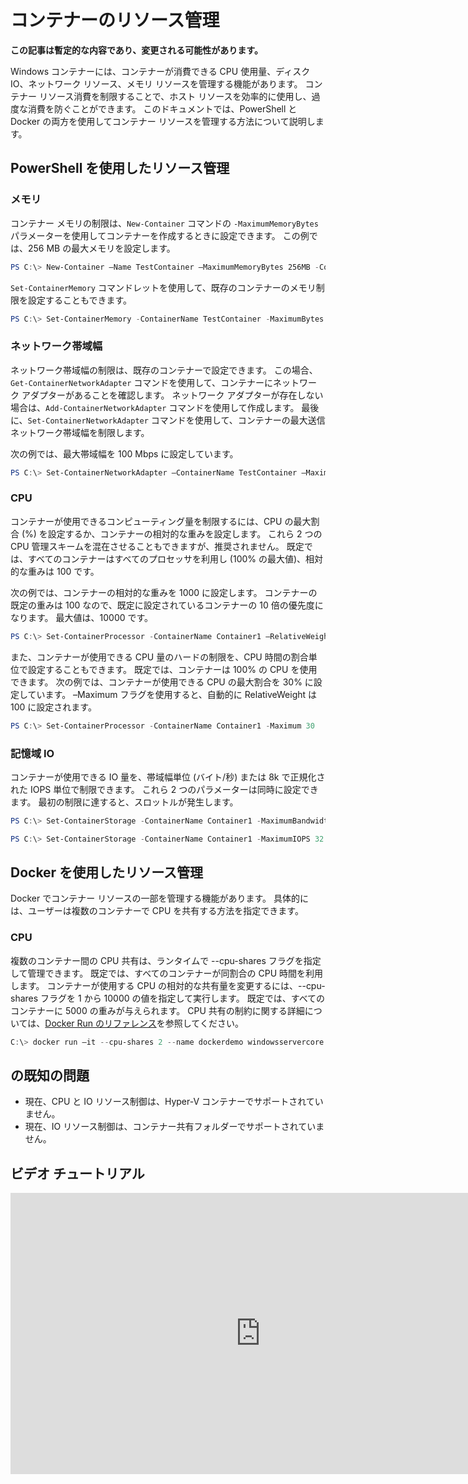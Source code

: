 # コンテナーのリソース管理

**この記事は暫定的な内容であり、変更される可能性があります。**

Windows コンテナーには、コンテナーが消費できる CPU 使用量、ディスク IO、ネットワーク リソース、メモリ リソースを管理する機能があります。 コンテナー リソース消費を制限することで、ホスト リソースを効率的に使用し、過度な消費を防ぐことができます。 このドキュメントでは、PowerShell と Docker の両方を使用してコンテナー リソースを管理する方法について説明します。

## PowerShell を使用したリソース管理

### メモリ

コンテナー メモリの制限は、`New-Container` コマンドの `-MaximumMemoryBytes` パラメーターを使用してコンテナーを作成するときに設定できます。 この例では、256 MB の最大メモリを設定します。

```powershell
PS C:\> New-Container –Name TestContainer –MaximumMemoryBytes 256MB -ContainerimageName WindowsServerCore
```
`Set-ContainerMemory` コマンドレットを使用して、既存のコンテナーのメモリ制限を設定することもできます。

```powershell
PS C:\> Set-ContainerMemory -ContainerName TestContainer -MaximumBytes 256mb
```

### ネットワーク帯域幅

ネットワーク帯域幅の制限は、既存のコンテナーで設定できます。 この場合、`Get-ContainerNetworkAdapter` コマンドを使用して、コンテナーにネットワーク アダプターがあることを確認します。 ネットワーク アダプターが存在しない場合は、`Add-ContainerNetworkAdapter` コマンドを使用して作成します。 最後に、`Set-ContainerNetworkAdapter` コマンドを使用して、コンテナーの最大送信ネットワーク帯域幅を制限します。

次の例では、最大帯域幅を 100 Mbps に設定しています。

```powershell
PS C:\> Set-ContainerNetworkAdapter –ContainerName TestContainer –MaximumBandwidth 100000000
```

### CPU

コンテナーが使用できるコンピューティング量を制限するには、CPU の最大割合 (%) を設定するか、コンテナーの相対的な重みを設定します。 これら 2 つの CPU 管理スキームを混在させることもできますが、推奨されません。 既定では、すべてのコンテナーはすべてのプロセッサを利用し (100% の最大値)、相対的な重みは 100 です。

次の例では、コンテナーの相対的な重みを 1000 に設定します。 コンテナーの既定の重みは 100 なので、既定に設定されているコンテナーの 10 倍の優先度になります。 最大値は、10000 です。

```powershell
PS C:\> Set-ContainerProcessor -ContainerName Container1 –RelativeWeight 10000
```

また、コンテナーが使用できる CPU 量のハードの制限を、CPU 時間の割合単位で設定することもできます。 既定では、コンテナーは 100% の CPU を使用できます。 次の例では、コンテナーが使用できる CPU の最大割合を 30% に設定しています。 –Maximum フラグを使用すると、自動的に RelativeWeight は 100 に設定されます。

```powershell
PS C:\> Set-ContainerProcessor -ContainerName Container1 -Maximum 30
```

### 記憶域 IO

コンテナーが使用できる IO 量を、帯域幅単位 (バイト/秒) または 8k で正規化された IOPS 単位で制限できます。 これら 2 つのパラメーターは同時に設定できます。 最初の制限に達すると、スロットルが発生します。

```powershell
PS C:\> Set-ContainerStorage -ContainerName Container1 -MaximumBandwidth 1000000
```
```powershell
PS C:\> Set-ContainerStorage -ContainerName Container1 -MaximumIOPS 32
```

## Docker を使用したリソース管理

Docker でコンテナー リソースの一部を管理する機能があります。 具体的には、ユーザーは複数のコンテナーで CPU を共有する方法を指定できます。

### CPU

複数のコンテナー間の CPU 共有は、ランタイムで --cpu-shares フラグを指定して管理できます。 既定では、すべてのコンテナーが同割合の CPU 時間を利用します。 コンテナーが使用する CPU の相対的な共有量を変更するには、--cpu-shares フラグを 1 から 10000 の値を指定して実行します。 既定では、すべてのコンテナーに 5000 の重みが与えられます。 CPU 共有の制約に関する詳細については、[Docker Run のリファレンス](https://docs.docker.com/engine/reference/run/#cpu-share-constraint)を参照してください。

```powershell 
C:\> docker run –it --cpu-shares 2 --name dockerdemo windowsservercore cmd
```

## の既知の問題

- 現在、CPU と IO リソース制御は、Hyper-V コンテナーでサポートされていません。
- 現在、IO リソース制御は、コンテナー共有フォルダーでサポートされていません。

## ビデオ チュートリアル

<iframe src="https://channel9.msdn.com/Blogs/containers/Container-Fundamentals--Part-4-Resource-Management/player" width="800" height="450"  allowFullScreen="true" frameBorder="0" scrolling="no"></iframe>





<!--HONumber=Feb16_HO1-->
